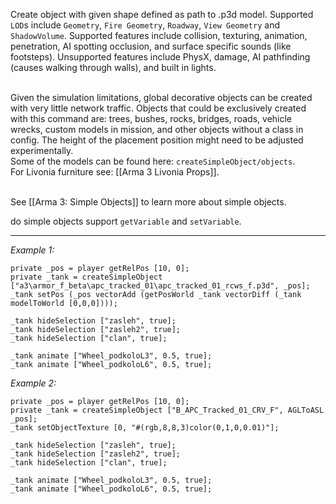 Create object with given shape defined as path to .p3d model. Supported `LOD`s include `Geometry`, `Fire Geometry`, `Roadway`, `View Geometry` and `ShadowVolume`. Supported features include collision, texturing, animation, penetration, AI spotting occlusion, and surface specific sounds (like footsteps). Unsupported features include PhysX, damage, AI pathfinding (causes walking through walls), and built in lights.<br><br>

Given the simulation limitations, global decorative objects can be created with very little network traffic. Objects that could be exclusively created with this command are: trees, bushes, rocks, bridges, roads, vehicle wrecks, custom models in mission, and other objects without a class in config. The height of the placement position might need to be adjusted experimentally.<br>
Some of the models can be found here: `createSimpleObject/objects`.<br>
For Livonia furniture see: [[Arma 3 Livonia Props]].<br><br>

See [[Arma 3: Simple Objects]] to learn more about simple objects.

 do simple objects support `getVariable` and `setVariable`.


---
*Example 1:*
```sqf
private _pos = player getRelPos [10, 0];
private _tank = createSimpleObject ["a3\armor_f_beta\apc_tracked_01\apc_tracked_01_rcws_f.p3d", _pos];
_tank setPos (_pos vectorAdd (getPosWorld _tank vectorDiff (_tank modelToWorld [0,0,0])));

_tank hideSelection ["zasleh", true];
_tank hideSelection ["zasleh2", true];
_tank hideSelection ["clan", true];
 
_tank animate ["Wheel_podkoloL3", 0.5, true];
_tank animate ["Wheel_podkoloL6", 0.5, true];
```

*Example 2:*
```sqf
private _pos = player getRelPos [10, 0];
private _tank = createSimpleObject ["B_APC_Tracked_01_CRV_F", AGLToASL _pos];
_tank setObjectTexture [0, "#(rgb,8,8,3)color(0,1,0,0.01)"];

_tank hideSelection ["zasleh", true];
_tank hideSelection ["zasleh2", true];
_tank hideSelection ["clan", true];
  
_tank animate ["Wheel_podkoloL3", 0.5, true];
_tank animate ["Wheel_podkoloL6", 0.5, true];
```
